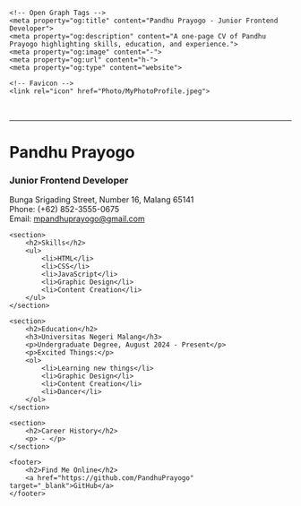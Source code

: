 <!DOCTYPE html>
<html lang="en">
<head>
    <meta charset="UTF-8">
    <title>Pandhu Prayogo - Junior Frontend Developer</title>
    <meta name="description" content="Curriculum Vitae of Pandhu Prayogo, a Junior Frontend Developer from Malang.">
    <meta name="keywords" content="CV, Frontend Developer, HTML, CSS, JavaScript, Pandhu Prayogo">
    <meta name="author" content="Pandhu Prayogo">
    <meta name="viewport" content="width=device-width, initial-scale=1.0">
    
    <!-- Open Graph Tags -->
    <meta property="og:title" content="Pandhu Prayogo - Junior Frontend Developer">
    <meta property="og:description" content="A one-page CV of Pandhu Prayogo highlighting skills, education, and experience.">
    <meta property="og:image" content="-">
    <meta property="og:url" content="h-">
    <meta property="og:type" content="website">

    <!-- Favicon -->
    <link rel="icon" href="Photo/MyPhotoProfile.jpeg">
</head>
<body>
    <br>
    <hr>
        <h1>Pandhu Prayogo</h1>
        <h3>Junior Frontend Developer</h3>
        Bunga Srigading Street, Number 16, Malang 65141 <br>
        Phone: (+62) 852-3555-0675 <br>
        Email: <a href="mailto:mpandhuprayogo@gmail.com"> mpandhuprayogo@gmail.com </a>

    <section>
        <h2>Skills</h2>
        <ul>
            <li>HTML</li>
            <li>CSS</li>
            <li>JavaScript</li>
            <li>Graphic Design</li>
            <li>Content Creation</li>
        </ul>
    </section>

    <section>
        <h2>Education</h2>
        <h3>Universitas Negeri Malang</h3>
        <p>Undergraduate Degree, August 2024 - Present</p>
        <p>Excited Things:</p>
        <ol>
            <li>Learning new things</li>
            <li>Graphic Design</li>
            <li>Content Creation</li>
            <li>Dancer</li>
        </ol>
    </section>

    <section>
        <h2>Career History</h2>
        <p> - </p>
    </section>

    <footer>
        <h2>Find Me Online</h2>
        <a href="https://github.com/PandhuPrayogo" target="_blank">GitHub</a>
    </footer>
</body>
</html>
